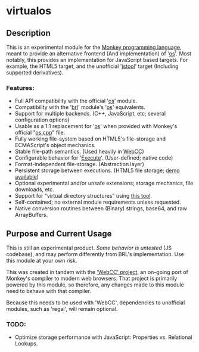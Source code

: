 # virtualos

## Description
This is an experimental module for the [Monkey programming language](https://github.com/blitz-research/monkey), meant to provide an alternative frontend (And implementation) of '[os](https://github.com/blitz-research/monkey/tree/develop/modules/os)'. Most notably, this provides an implementation for JavaScript based targets. For example, the HTML5 target, and the unofficial '[jstool](https://github.com/Regal-Internet-Brothers/jstool-target-monkey)' target (Including supported derivatives).

### Features:
* Full API compatibility with the official '[os](https://regal-internet-brothers.github.io/monkey/docs/Modules_os.html)' module.
* Compatibility with the '[brl](https://regal-internet-brothers.github.io/monkey/docs/Modules_brl.html)' module's '[os](https://regal-internet-brothers.github.io/monkey/docs/Modules_os.html)' equivalents.
* Support for multiple backends. (C++, JavaScript, etc; several configuration options)
* Usable as a 1:1 replacement for '[os](https://regal-internet-brothers.github.io/monkey/docs/Modules_os.html)' when provided with Monkey's official "[os.cpp](https://github.com/blitz-research/monkey/blob/develop/modules/os/native/os.cpp)" file.
* Fully working file-system based on HTML5's file-storage and ECMAScript's object mechanics.
* Stable file-path semantics. (Used heavily in [WebCC](https://github.com/Regal-Internet-Brothers/webcc-monkey#webcc-monkey))
* Configurable behavior for '[Execute](https://regal-internet-brothers.github.io/monkey/docs/Modules_brl.process.html#Execute)'. (User-defined; native code)
* Format-independent file-storage. (Abstraction layer)
* Persistent storage between executions. (HTML5 file storage; [demo available](https://github.com/Regal-Internet-Brothers/virtualos/blob/master/Examples/save_and_load/save_and_load.monkey))
* Optional experimental and/or unsafe extensions; storage mechanics, file downloads, etc.
* Support for "virtual directory structures" using [this tool](https://github.com/ImmutableOctet/monkey-tools/blob/master/Virtual_Directory_Generator/Virtual_Directory_Generator.monkey).
* Self-contained; no external module requirements unless requested.
* Native conversion routines between (Binary) strings, base64, and raw ArrayBuffers.

## Purpose and Current Usage
This is still an experimental product. *Some behavior is untested* (JS codebase), and may perform differently from BRL's implementation. Use this module at your own risk.

This was created in tandem with the ['WebCC' project](https://github.com/Regal-Internet-Brothers/webcc-monkey#webcc-monkey), an on-going port of Monkey's compiler to modern web browsers. That project is primarily powered by this module, so therefore, any changes made to this module need to behave with that compiler.

Because this needs to be used with 'WebCC', dependencies to unofficial modules, such as 'regal', will remain optional.

### TODO:
* Optimize storage performance with JavaScript: Properties vs. Relational Lookups.
